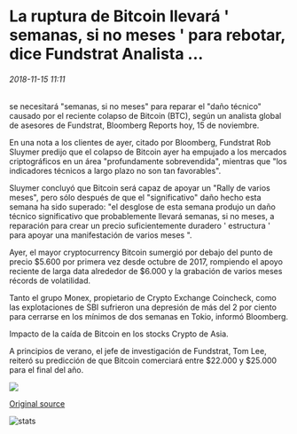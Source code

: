 # La ruptura de Bitcoin llevará ' semanas, si no meses ' para rebotar, dice Fundstrat Analista ...

###### 2018-11-15 11:11

se necesitará "semanas, si no meses" para reparar el "daño técnico" causado por el reciente colapso de Bitcoin (BTC), según un analista global de asesores de Fundstrat, Bloomberg Reports hoy, 15 de noviembre.

En una nota a los clientes de ayer, citado por Bloomberg, Fundstrat Rob Sluymer predijo que el colapso de Bitcoin ayer ha empujado a los mercados criptográficos en un área "profundamente sobrevendida", mientras que "los indicadores técnicos a largo plazo no son tan favorables".

Sluymer concluyó que Bitcoin será capaz de apoyar un "Rally de varios meses", pero sólo después de que el "significativo" daño hecho esta semana ha sido superado: "el desglose de esta semana produjo un daño técnico significativo que probablemente llevará semanas, si no meses, a reparación para crear un precio suficientemente duradero ' estructura ' para apoyar una manifestación de varios meses ".

Ayer, el mayor cryptocurrency Bitcoin sumergió por debajo del punto de precio $5.600 por primera vez desde octubre de 2017, rompiendo el apoyo reciente de larga data alrededor de $6.000 y la grabación de varios meses récords de volatilidad.

Tanto el grupo Monex, propietario de Crypto Exchange Coincheck, como las explotaciones de SBI sufrieron una depresión de más del 2 por ciento para cerrarse en los mínimos de dos semanas en Tokio, informó Bloomberg.

Impacto de la caída de Bitcoin en los stocks Crypto de Asia.

A principios de verano, el jefe de investigación de Fundstrat, Tom Lee, reiteró su predicción de que Bitcoin comerciará entre $22.000 y $25.000 para el final del año.

![](https://s3.cointelegraph.com/storage/uploads/view/6e327bd533f20dccf2aa5a3ffae4ec67.png)

[Original source](https://cointelegraph.com/news/bitcoins-breakdown-will-take-weeks-if-not-months-to-rebound-says-fundstrat-analyst)

![stats](https://c.statcounter.com/11760860/0/a89fa40b/1/ "stats")